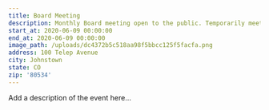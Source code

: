 ```yaml
---
title: Board Meeting
description: Monthly Board meeting open to the public. Temporarily meeting at St 1.
start_at: 2020-06-09 00:00:00
end_at: 2020-06-09 00:00:00
image_path: /uploads/dc4372b5c518aa98f5bbcc125f5facfa.png
address: 100 Telep Avenue
city: Johnstown
state: CO
zip: '80534'
---
```


Add a description of the event here…